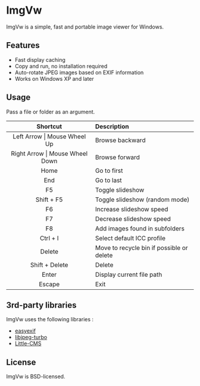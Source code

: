 # ImgVw

ImgVw is a simple, fast and portable image viewer for Windows.

## Features

- Fast display caching
- Copy and run, no installation required
- Auto-rotate JPEG images based on EXIF information
- Works on Windows XP and later

## Usage

Pass a file or folder as an argument.

| Shortcut | Description |
|:-:|:-|
| Left Arrow \| Mouse Wheel Up | Browse backward |
| Right Arrow \| Mouse Wheel Down | Browse forward |
| Home | Go to first |
| End | Go to last |
| F5 | Toggle slideshow |
| Shift + F5 | Toggle slideshow (random mode) |
| F6 | Increase slideshow speed |
| F7 | Decrease slideshow speed |
| F8 | Add images found in subfolders |
| Ctrl + I | Select default ICC profile |
| Delete | Move to recycle bin if possible or delete |
| Shift + Delete | Delete |
| Enter | Display current file path |
| Escape | Exit |

## 3rd-party libraries

ImgVw uses the following libraries :
- [easyexif](https://github.com/mayanklahiri/easyexif)
- [libjpeg-turbo](https://github.com/libjpeg-turbo/libjpeg-turbo)
- [Little-CMS](https://github.com/mm2/Little-CMS)

## License

ImgVw is BSD-licensed.